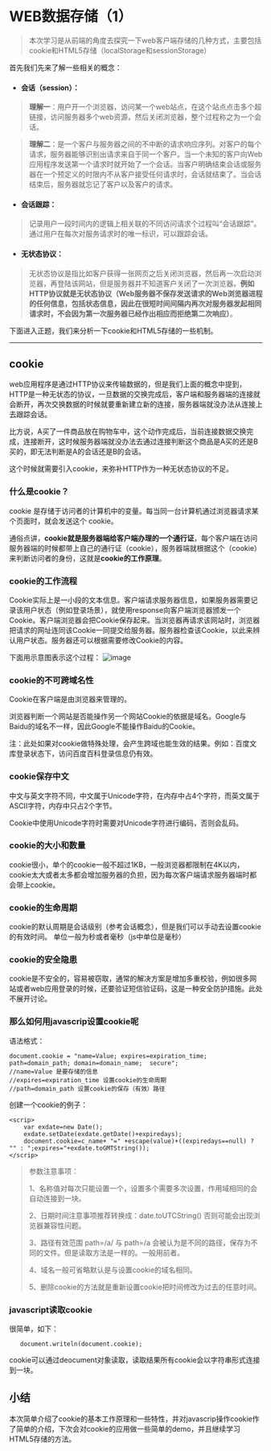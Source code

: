 # WEB数据存储（1）
> 本次学习是从前端的角度去探究一下web客户端存储的几种方式，主要包括cookie和HTML5存储（localStorage和sessionStorage）

首先我们先来了解一些相关的概念：
- #### 会话（session）：

>  **理解一**：用户开一个浏览器，访问某一个web站点，在这个站点点击多个超链接，访问服务器多个web资源，然后关闭浏览器，整个过程称之为一个会话。


> **理解二**：是一个客户与服务器之间的不中断的请求响应序列。对客户的每个请求，服务器能够识别出请求来自于同一个客户。当一个未知的客户向Web应用程序发送第一个请求时就开始了一个会话。当客户明确结束会话或服务器在一个预定义的时限内不从客户接受任何请求时，会话就结束了。当会话结束后，服务器就忘记了客户以及客户的请求。

- #### 会话跟踪：

> 记录用户一段时间内的逻辑上相关联的不同访问请求个过程叫“会话跟踪”。通过用户在每次对服务请求时的唯一标识，可以跟踪会话。

- #### 无状态协议：

 > 无状态协议是指比如客户获得一张网页之后关闭浏览器，然后再一次启动浏览器，再登陆该网站，但是服务器并不知道客户关闭了一次浏览器。**例如HTTP协议就是无状态协议（Web服务器不保存发送请求的Web浏览器进程的任何信息，包括状态信息，因此在很短时间间隔内再次对服务器发起相同请求时，不会因为第一次服务器已经作出相应而拒绝第二次响应）**。
 
 下面进入正题，我们来分析一下cookie和HTML5存储的一些机制。
 
 

---

 
 ## cookie
 web应用程序是通过HTTP协议来传输数据的，但是我们上面的概念中提到，HTTP是一种无状态的协议，一旦数据的交换完成后，客户端和服务器端的连接就会断开，再次交换数据的时候就要重新建立新的连接，服务器端就没办法从连接上去跟踪会话。
 
 比方说，A买了一件商品放在购物车中，这个动作完成后，当前连接数据交换完成，连接断开，这时候服务器端就没办法去通过连接判断这个商品是A买的还是B买的，即无法判断是A的会话还是B的会话。
 
 这个时候就需要引入cookie，来弥补HTTP作为一种无状态协议的不足。
 
 ### 什么是cookie？
 cookie 是存储于访问者的计算机中的变量。每当同一台计算机通过浏览器请求某个页面时，就会发送这个 cookie。
 
 通俗点讲，**cookie就是服务器端给客户端办理的一个通行证**，每个客户端在访问服务器端的时候都带上自己的通行证（cookie），服务器端就根据这个（cookie）来判断访问者的身份，这就是**cookie的工作原理**。
 
 ### cookie的工作流程
 
 Cookie实际上是一小段的文本信息。客户端请求服务器信息，如果服务器需要记录该用户状态（例如登录场景），就使用response向客户端浏览器颁发一个Cookie。客户端浏览器会把Cookie保存起来。当浏览器再请求该网站时，浏览器把请求的网址连同该Cookie一同提交给服务器。服务器检查该Cookie，以此来辨认用户状态。服务器还可以根据需要修改Cookie的内容。
 
 下面用示意图表示这个过程：
 ![image](http://note.youdao.com/favicon.ico)
 
 ### cookie的不可跨域名性
 
 Cookie在客户端是由浏览器来管理的。
 
 浏览器判断一个网站是否能操作另一个网站Cookie的依据是域名。Google与Baidu的域名不一样，因此Google不能操作Baidu的Cookie。
 
 注：此处如果对cookie做特殊处理，会产生跨域也能生效的结果。例如：百度文库登录状态下，访问百度百科登录信息仍有效。
 
 ### cookie保存中文
 
 中文与英文字符不同，中文属于Unicode字符，在内存中占4个字符，而英文属于ASCII字符，内存中只占2个字节。
 
 Cookie中使用Unicode字符时需要对Unicode字符进行编码，否则会乱码。
 
 ### cookie的大小和数量
 cookie很小，单个的cookie一般不超过1KB，一般浏览器都限制在4K以内，cookie太大或者太多都会增加服务器的负担，因为每次客户端请求服务器端时都会带上cookie。
 
 ### cookie的生命周期
 cookie的默认周期是会话级别（参考会话概念），但是我们可以手动去设置cookie的有效时间。 单位一般为秒或者毫秒（js中单位是毫秒）
 
 ### cookie的安全隐患
 cookie是不安全的，容易被窃取，通常的解决方案是增加多重校验，例如很多网站或者web应用登录的时候，还要验证短信验证码，这是一种安全防护措施。此处不展开讨论。
 
 ### 那么如何用javascrip设置cookie呢
 
 语法格式：
 
 
```
document.cookie = "name=Value; expires=expiration_time; path=domain_path; domain=domain_name;  secure";
//name=Value 是要存储的信息
//expires=expiration_time 设置cookie的生命周期
//path=domain_path 设置cookie的保存（有效）路径

```


创建一个cookie的例子：

```
<scrip>
    var exdate=new Date();
    exdate.setDate(exdate.getDate()+expiredays);
    document.cookie=c_name+ "=" +escape(value)+((expiredays==null) ? "" : ";expires="+exdate.toGMTString());
</scrip>
```



> 参数注意事项：
> 
> 1、名称值对每次只能设置一个，设置多个需要多次设置，作用域相同的会自动连接到一块。
> 
> 2、日期时间注意事项推荐转换成：date.toUTCString() 否则可能会出现浏览器兼容性问题。
> 
> 3、路径有效范围 path=/a/ 与 path=/a 会被认为是不同的路径，保存为不同的文件。但是读取方法是一样的。一般用前者。
> 
> 4、域名一般可省略默认是与设置cookie的域名相同。
> 
> 5、删除cookie的方法就是重新设置cookie把时间修改为过去的任意时间。

### javascript读取cookie

很简单，如下：


```
   document.writeln(document.cookie);

```
cookie可以通过deocument对象读取，读取结果所有cookie会以字符串形式连接到一块。

## 小结
本次简单介绍了cookie的基本工作原理和一些特性，并对javascrip操作cookie作了简单的介绍，下次会对cookie的应用做一些简单的demo，并且继续学习HTML5存储的方法。
